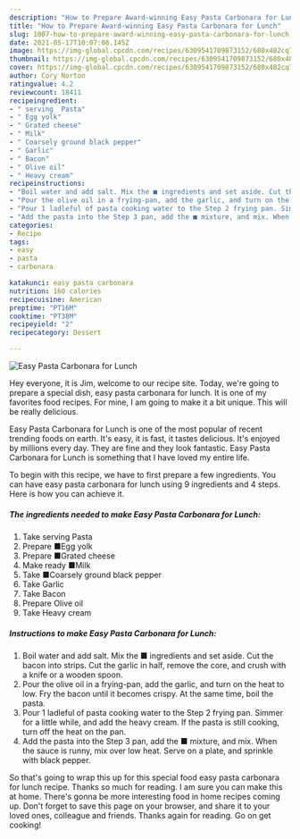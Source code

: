 ```yaml
---
description: "How to Prepare Award-winning Easy Pasta Carbonara for Lunch"
title: "How to Prepare Award-winning Easy Pasta Carbonara for Lunch"
slug: 1007-how-to-prepare-award-winning-easy-pasta-carbonara-for-lunch
date: 2021-05-17T10:07:08.145Z
image: https://img-global.cpcdn.com/recipes/6309541709873152/680x482cq70/easy-pasta-carbonara-for-lunch-recipe-main-photo.jpg
thumbnail: https://img-global.cpcdn.com/recipes/6309541709873152/680x482cq70/easy-pasta-carbonara-for-lunch-recipe-main-photo.jpg
cover: https://img-global.cpcdn.com/recipes/6309541709873152/680x482cq70/easy-pasta-carbonara-for-lunch-recipe-main-photo.jpg
author: Cory Norton
ratingvalue: 4.2
reviewcount: 18411
recipeingredient:
- " serving  Pasta"
- " Egg yolk"
- " Grated cheese"
- " Milk"
- " Coarsely ground black pepper"
- " Garlic"
- " Bacon"
- " Olive oil"
- " Heavy cream"
recipeinstructions:
- "Boil water and add salt. Mix the ■ ingredients and set aside. Cut the bacon into strips. Cut the garlic in half, remove the core, and crush with a knife or a wooden spoon."
- "Pour the olive oil in a frying-pan, add the garlic, and turn on the heat to low. Fry the bacon until it becomes crispy. At the same time, boil the pasta."
- "Pour 1 ladleful of pasta cooking water to the Step 2 frying pan. Simmer for a little while, and add the heavy cream. If the pasta is still cooking, turn off the heat on the pan."
- "Add the pasta into the Step 3 pan, add the ■ mixture, and mix. When the sauce is runny, mix over low heat. Serve on a plate, and sprinkle with black pepper."
categories:
- Recipe
tags:
- easy
- pasta
- carbonara

katakunci: easy pasta carbonara 
nutrition: 160 calories
recipecuisine: American
preptime: "PT16M"
cooktime: "PT38M"
recipeyield: "2"
recipecategory: Dessert

---
```



![Easy Pasta Carbonara for Lunch](https://img-global.cpcdn.com/recipes/6309541709873152/680x482cq70/easy-pasta-carbonara-for-lunch-recipe-main-photo.jpg)

Hey everyone, it is Jim, welcome to our recipe site. Today, we're going to prepare a special dish, easy pasta carbonara for lunch. It is one of my favorites food recipes. For mine, I am going to make it a bit unique. This will be really delicious.



Easy Pasta Carbonara for Lunch is one of the most popular of recent trending foods on earth. It's easy, it is fast, it tastes delicious. It's enjoyed by millions every day. They are fine and they look fantastic. Easy Pasta Carbonara for Lunch is something that I have loved my entire life.


To begin with this recipe, we have to first prepare a few ingredients. You can have easy pasta carbonara for lunch using 9 ingredients and 4 steps. Here is how you can achieve it.

<!--inarticleads1-->

##### The ingredients needed to make Easy Pasta Carbonara for Lunch:

1. Take  serving  Pasta
1. Prepare  ■Egg yolk
1. Prepare  ■Grated cheese
1. Make ready  ■Milk
1. Take  ■Coarsely ground black pepper
1. Take  Garlic
1. Take  Bacon
1. Prepare  Olive oil
1. Take  Heavy cream




<!--inarticleads2-->

##### Instructions to make Easy Pasta Carbonara for Lunch:

1. Boil water and add salt. Mix the ■ ingredients and set aside. Cut the bacon into strips. Cut the garlic in half, remove the core, and crush with a knife or a wooden spoon.
1. Pour the olive oil in a frying-pan, add the garlic, and turn on the heat to low. Fry the bacon until it becomes crispy. At the same time, boil the pasta.
1. Pour 1 ladleful of pasta cooking water to the Step 2 frying pan. Simmer for a little while, and add the heavy cream. If the pasta is still cooking, turn off the heat on the pan.
1. Add the pasta into the Step 3 pan, add the ■ mixture, and mix. When the sauce is runny, mix over low heat. Serve on a plate, and sprinkle with black pepper.




So that's going to wrap this up for this special food easy pasta carbonara for lunch recipe. Thanks so much for reading. I am sure you can make this at home. There's gonna be more interesting food in home recipes coming up. Don't forget to save this page on your browser, and share it to your loved ones, colleague and friends. Thanks again for reading. Go on get cooking!
